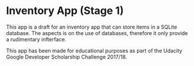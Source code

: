 # Inventory App (Stage 1)

This app is a draft for an inventory app that can store items in a SQLite database. The aspects is on the use of databases, therefore it only provide a rudimentary infterface.


This app has been made for educational purposes as part of the Udacity Google Developer Scholarship Challenge 2017/18.

